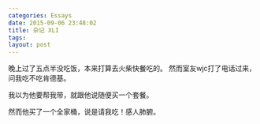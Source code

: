 ```yaml
---
categories: Essays
date: 2015-09-06 23:48:02
title: 杂记 XLI
tags: 
layout: post
---
```


晚上过了五点半没吃饭，本来打算去火柴快餐吃的。
然而室友wjc打了电话过来，问我吃不吃肯德基。

我以为他要帮我带，就跟他说随便买一个套餐。

然而他买了一个全家桶，说是请我吃！感人肺腑。
